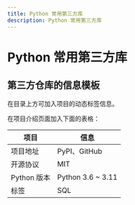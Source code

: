 ```yaml
---
title: Python 常用第三方库
description: Python 常用第三方库
---
```


# Python 常用第三方库

<AutoCatalog />

## 第三方仓库的信息模板

在目录上方可加入项目的动态标签信息。

在项目介绍页面加入下面的表格：

| 项目        | 信息              |
| ----------- | ----------------- |
| 项目地址    | PyPI、GitHub      |
| 开源协议    | MIT               |
| Python 版本 | Python 3.6 ~ 3.11 |
| 标签        | SQL               |
